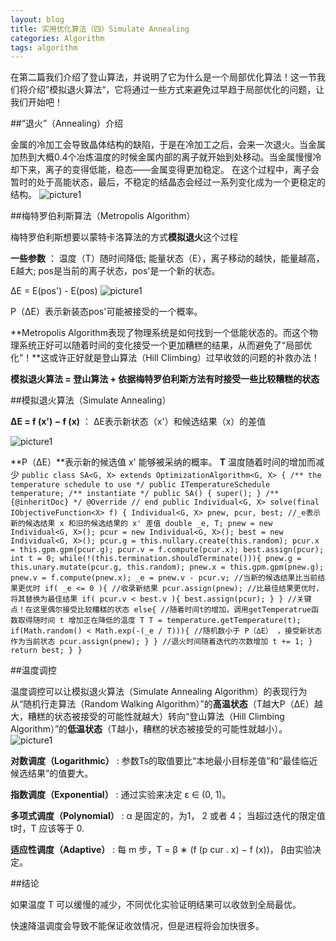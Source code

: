 ```yaml
---
layout: blog
title: 实用优化算法（四）Simulate Annealing
categories: Algorithm
tags: algorithm
---
```

在第二篇我们介绍了登山算法，并说明了它为什么是一个局部优化算法！这一节我们将介绍”模拟退火算法“，它将通过一些方式来避免过早趋于局部优化的问题，让我们开始吧！

##“退火”（Annealing）介绍

金属的冷加工会导致晶体结构的缺陷，于是在冷加工之后，会来一次退火。当金属加热到大概0.4个冶炼温度的时候金属内部的离子就开始到处移动。当金属慢慢冷却下来，离子的变得低能，稳态——金属变得更加稳定。
在这个过程中，离子会暂时的处于高能状态，最后，不稳定的结晶态会经过一系列变化成为一个更稳定的结构。
![picture1]({{site.blogimgurl}}/2014-10-18-01.png "annealing")

##梅特罗伯利斯算法（Metropolis Algorithm）

梅特罗伯利斯想要以蒙特卡洛算法的方式**模拟退火**这个过程

**一些参数** ：  温度（T）随时间降低;  能量状态（E），离子移动的越快，能量越高，E越大;  pos是当前的离子状态，pos'是一个新的状态。

∆E = E(pos') - E(pos)
![picture1]({{site.blogimgurl}}/2014-10-18-02.png "metropolis")

P（∆E）表示新装态pos'可能被接受的一个概率。

**Metropolis Algorithm表现了物理系统是如何找到一个低能状态的。而这个物理系统正好可以随着时间的变化接受一个更加糟糕的结果，从而避免了“局部优化”！**这或许正好就是登山算法（Hill Climbing）过早收敛的问题的补救办法！

**模拟退火算法 = 登山算法 + 依据梅特罗伯利斯方法有时接受一些比较糟糕的状态**

##模拟退火算法（Simulate Annealing）

**∆E = f (x') − f (x)** ： ∆E表示新状态（x'）和候选结果（x）的差值

![picture1]({{site.blogimgurl}}/2014-10-18-03.png "SA")

**P（∆E）**表示新的候选值 x' 能够被采纳的概率。  **T** 温度随着时间的增加而减少
`public class SA<G, X> extends OptimizationAlgorithm<G, X> {
  /** the temperature schedule to use */
  public ITemperatureSchedule temperature;
  /** instantiate */
  public SA() {
    super();
  }
  /** {@inheritDoc} */
  @Override
  // end
  public Individual<G, X> solve(final IObjectiveFunction<X> f) {
  	Individual<G, X> pnew, pcur, best;
  	//_e表示新的候选结果 x 和旧的候选结果的 x' 差值
  	double _e, T;
  	pnew = new Individual<G, X>();
  	pcur = new Individual<G, X>();
  	best = new Individual<G, X>();
  	pcur.g = this.nullary.create(this.random);
  	pcur.x = this.gpm.gpm(pcur.g);
  	pcur.v = f.compute(pcur.x);
  	best.assign(pcur);
  	int t = 0;
  	while(!(this.termination.shouldTerminate())){
	  pnew.g = this.unary.mutate(pcur.g, this.random);
	  pnew.x = this.gpm.gpm(pnew.g);
	  pnew.v = f.compute(pnew.x);
	  _e = pnew.v - pcur.v;
	  //当新的候选结果比当前结果更优时
	  if( _e <= 0 ){
	  	  //收录新结果
		  pcur.assign(pnew);
		  //比最佳结果更优时，将其替换为最佳结果
		  if( pcur.v < best.v ){
			  best.assign(pcur);
		  }
	  }
	  //关键点！在这里偶尔接受比较糟糕的状态
	  else{
	  	  //随着时间t的增加，调用getTemperatrue函数取得随时间 t 增加正在降低的温度 T
		  T = temperature.getTemperature(t);
		  if(Math.random() < Math.exp(-(_e / T))){
		  	  //随机数小于 P（∆E） ，接受新状态作为当前状态
			  pcur.assign(pnew);
		  }
	  }
	  //退火时间随着迭代的次数增加
	  t += 1;
  	}
  	return best;
  }
}`

##温度调控

温度调控可以让模拟退火算法（Simulate Annealing Algorithm）的表现行为从“随机行走算法（Random Walking Algorithm）”的**高温状态**（T越大P（∆E）越大，糟糕的状态被接受的可能性就越大）转向“登山算法（Hill Climbing Algorithm）”的**低温状态**（T越小，糟糕的状态被接受的可能性就越小）。
![picture1]({{site.blogimgurl}}/2014-10-18-04.png "lines")

**对数调度（Logarithmic）** : 参数Ts的取值要比“本地最小目标差值”和“最佳临近候选结果”的值要大。

**指数调度（Exponential）** : 通过实验来决定 ε ∈ (0, 1)。

**多项式调度（Polynomial）** : α 是固定的，为1， 2 或者 4； 当超过迭代的限定值t时，T 应该等于 0.

**适应性调度（Adaptive）** : 每 m 步，T = β ∗ (f (p cur . x) − f (x))， β由实验决定。

##结论

如果温度 T 可以缓慢的减少，不同优化实验证明结果可以收敛到全局最优。

快速降温调度会导致不能保证收敛情况，但是进程将会加快很多。




